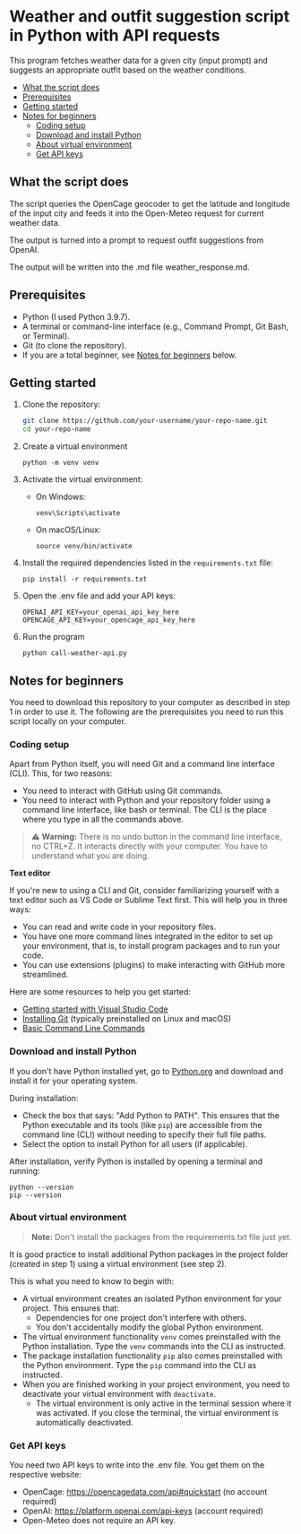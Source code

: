 # Weather and outfit suggestion script in Python with API requests


This program fetches weather data for a given city (input prompt) and suggests an appropriate outfit based on the weather conditions.

- [What the script does](#what-the-script-does)
- [Prerequisites](#prerequisites)
- [Getting started](#getting-started)
- [Notes for beginners](#notes-for-beginners)
  - [Coding setup](#coding-setup)
  - [Download and install Python](#download-and-install-python)
  - [About virtual environment](#about-virtual-environment)
  - [Get API keys](#get-api-keys)

## What the script does

The script queries the OpenCage geocoder to get the latitude and longitude of the input city and feeds it into the Open-Meteo request for current weather data.

The output is turned into a prompt to request outfit suggestions from OpenAI.

The output will be written into the .md file weather_response.md.

## Prerequisites
- Python (I used Python 3.9.7).
- A terminal or command-line interface (e.g., Command Prompt, Git Bash, or Terminal).
- Git (to clone the repository).
- If you are a total beginner, see [Notes for beginners](##notes-for-beginners) below.

## Getting started

1. Clone the repository:
   ```bash
   git clone https://github.com/your-username/your-repo-name.git
   cd your-repo-name
2. Create a virtual environment
   
   ```python -m venv venv```

3. Activate the virtual environment:

    - On Windows:
  
        ```venv\Scripts\activate```

    - On macOS/Linux: 
  
        ```source venv/bin/activate```

4. Install the required dependencies listed in the ``requirements.txt`` file:
    ```
    pip install -r requirements.txt
    ```

5. Open the .env file and add your API keys:

    ```
    OPENAI_API_KEY=your_openai_api_key_here
    OPENCAGE_API_KEY=your_opencage_api_key_here
    ```
6. Run the program
   
    ```
    python call-weather-api.py
    ```

## Notes for beginners

You need to download this repository to your computer as described in step 1 in order to use it. The following are the prerequisites you need to run this script locally on your computer.

### Coding setup
Apart from Python itself, you will need Git and a command line interface (CLI). This, for two reasons: 
- You need to interact with GitHub using Git commands.
- You need to interact with Python and your repository folder using a command line interface, like bash or terminal. The CLI is the place where you type in all the commands above.
  

> ⚠️ **Warning:** There is no undo button in the command line interface, no CTRL+Z. It interacts directly with your computer. You have to understand what you are doing.

**Text editor**

If you're new to using a CLI and Git, consider familiarizing yourself with a text editor such as VS Code or Sublime Text first. 
This will help you in three ways:
- You can read and write code in your repository files.
- You have one more command lines integrated in the editor to set up your environment, that is, to install program packages and to run your code.
- You can use extensions (plugins) to make interacting with GitHub more streamlined.
   
Here are some resources to help you get started:
- [Getting started with Visual Studio Code](https://code.visualstudio.com/docs/introvideos/basics)
- [Installing Git](https://git-scm.com/book/en/v2/Getting-Started-Installing-Git) (typically preinstalled on Linux and macOS)
- [Basic Command Line Commands](https://www.codecademy.com/articles/command-line-commands)

### Download and install Python

If you don't have Python installed yet, go to [Python.org](https://www.python.org/) and download and install it for your operating system. 

During installation:
- Check the box that says: "Add Python to PATH". This ensures that the Python executable and its tools (like ``pip``) are accessible from the command line (CLI) without needing to specify their full file paths.
- Select the option to install Python for all users (if applicable).
  
After installation, verify Python is installed by opening a terminal and running:
```
python --version
pip --version
```

### About virtual environment

> **Note:** Don't install the packages from the requirements.txt file just yet.

It is good practice to install additional Python packages in the project folder (created in step 1) using a virtual environment (see step 2). 

This is what you need to know to begin with:

- A virtual environment creates an isolated Python environment for your project. This ensures that:
  - Dependencies for one project don't interfere with others.
  - You don't accidentally modify the global Python environment.
- The virtual environment functionality ``venv`` comes preinstalled with the Python installation. Type the ``venv`` commands into the CLI as instructed.
- The package installation functionality ```pip``` also comes preinstalled with the Python environment. Type the ``pip`` command into the CLI as instructed.
- When you are finished working in your project environment, you need to deactivate your virtual environment with ``deactivate``.
  - The virtual environment is only active in the terminal session where it was activated. If you close the terminal, the virtual environment is automatically deactivated.

### Get API keys

You need two API keys to write into the .env file. You get them on the respective website:

- OpenCage: https://opencagedata.com/api#quickstart (no account required)
- OpenAI: https://platform.openai.com/api-keys (account required)
- Open-Meteo does not require an API key.